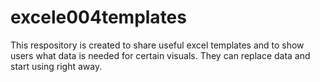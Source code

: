 # excele004templates
This respository is created to share useful excel templates and to show users what data is needed for certain visuals. They can replace data and start using right away.
